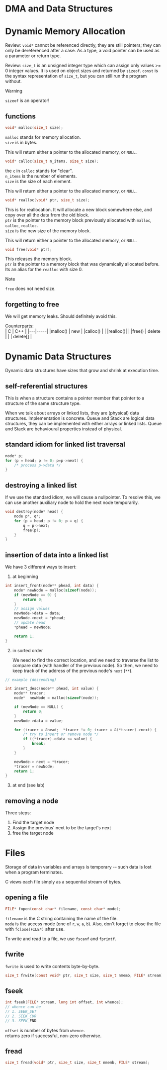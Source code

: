 DMA and Data Structures
===

# Dynamic Memory Allocation
Review: `void*` cannot be referenced directly,
they are still pointers; they can only be dereferenced after a case.
As a type, a void pointer can be used as a parameter or return type.

Review: `size_t` is an unsigned integer type which can assign only values >= 0 integer
values. It is used on object sizes and returned by `sizeof`.
`const` is the syntax representation of `size_t`, but you can still 
run the program without.

> [!warning]
> `sizeof` is an operator!

## functions
```c
void* malloc(size_t size);
```
`malloc` stands for memory allocation.  
`size` is in bytes.

This will return either a pointer to the allocated memory,
or `NULL`.


```c
void* calloc(size_t n_items, size_t size);
```
the `c` in `calloc` stands for "clear".  
`n_items` is the number of elements.  
`size` is the size of each element.

This will return either a pointer to the allocated memory,
or `NULL`.

```c
void* realloc(void* ptr, size_t size);
```
This is for reallocation.
It will allocate a new block somewhere else, and copy over all the data from the old block.  
`ptr` is the pointer to the memory block previously allocated with `malloc`, `calloc`, `realloc`.  
`size` is the new size of the memory block.

This will return either a pointer to the allocated memory,
or `NULL`.

```c
void free(void* ptr);
```
This releases the memory block.  
`ptr` is the pointer to a memory block that was dynamically allocated before.  
Its an alias for the `realloc` with size 0.

> [!note]
> `free` does not need size.

## forgetting to free
We will get memory leaks.
Should definitely avoid this.

Counterparts:  
| C | C++ |
|---|-----|
|malloc() | new |
|calloc() | |
|realloc()| |
|free() | delete |
|       | delete[] | 

# Dynamic Data Structures
Dynamic data structures have sizes that grow and shrink at execution time.

## self-referential structures
This is when a structure contains a pointer member that
pointer to a structure of the same structure type.

When we talk about arrays or linked lists, they are (physical) data structures.
Implementation is concrete.
Queue and Stack are logical data structures, they can be implemented
with either arrays or linked lists.
Queue and Stack are behavioural properties instead of physical.

## standard idiom for linked list traversal
```c
node* p;
for (p = head; p != 0; p=p->next) {
    /* process p->data */
}
```

## destroying a linked list
If we use the standard idiom, we will cause a nullpointer.
To resolve this, we can use another auxiliary node to
hold the next node temporarily.

```c
void destroy(node* head) {
    node p*, q*;
    for (p = head; p != 0; p = q) {
        q = p->next;
        free(p);
    }
}
```

## insertion of data into a linked list
We have 3 different ways to insert:
1. at beginning
```c
int insert_front(node** phead, int data) {
    node* newNode = malloc(sizeof(node));
    if (newNode == 0) {
        return 0;
    }
    // assign values
    newNode->data = data;
    newNode->next = *phead;
    // update head
    *phead = newNode;

    return 1;
}
```
2. in sorted order

    We need to find the correct location,
    and we need to traverse the list to compare data
    (with handler of the previous node).
    So then, we need to keep track of the 
    address of the previous node's `next` (`**`).

```c
// example (descending)

int insert_desc(node** phead, int value) {
    node** tracer;
    node*  newNode = malloc(sizeof(node));

    if (newNode == NULL) {
        return 0;
    }
    newNode->data = value;

    for (tracer = &head;  *tracer != 0; tracer = &(*tracer)->next) {
        /* try to insert or remove node */
        if ((*tracer)->data <= value) {
            break;
        }
    }

    newNode-> next = *tracer;
    *tracer = newNode;
    return 1;
}
```

3. at end (see lab)

## removing a node
Three steps:
1. Find the target node
2. Assign the previous' next to be the target's next
3. free the target node

# Files
Storage of data in variables and arrays is temporary --
such data is lost when a program terminates.

C views each file simply as a sequential stream of bytes.

## opening a file
```c
FILE* fopen(const char* filename, const char* mode);
```
`filename` is the C string containing the name of the file.  
`mode` is the access mode (one of `r`, `w`, `a`, `b`).
Also, don't forget to close the file with `fclose(FILE*)` after use.

To write and read to a file, we use `fscanf` and `fprintf`.

## fwrite
`fwrite` is used to write contents byte-by-byte.
```c
size_t frwite(const void* ptr, size_t size, size_t nmemb, FILE* stream);
```

## fseek
```c
int fseek(FILE* stream, long int offset, int whence);
// whence can be 
// 1. SEEK_SET
// 2. SEEK_CUR
// 3. SEEK_END
```
`offset` is number of bytes from `whence`.  
returns zero if successful, non-zero otherwise.

## fread
```c
size_t fread(void* ptr, size_t size, size_t nmemb, FILE* stream);
```
